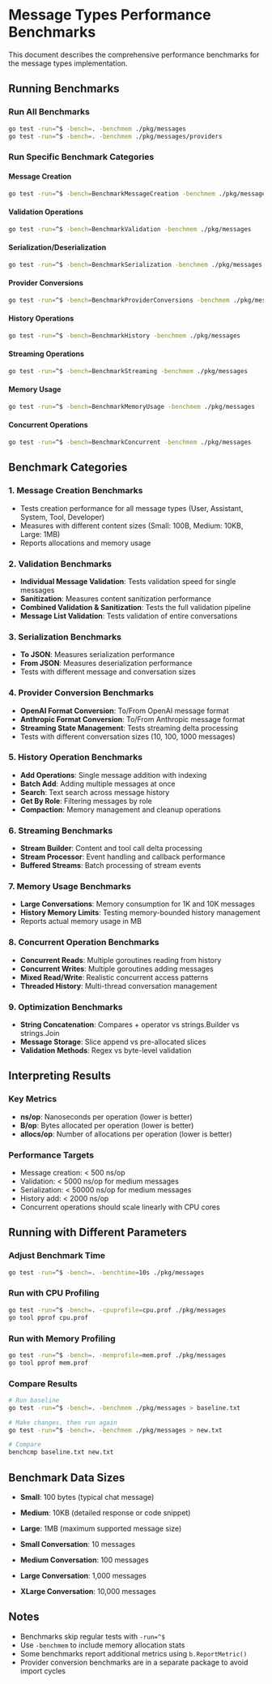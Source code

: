 # Message Types Performance Benchmarks

This document describes the comprehensive performance benchmarks for the message types implementation.

## Running Benchmarks

### Run All Benchmarks
```bash
go test -run=^$ -bench=. -benchmem ./pkg/messages
go test -run=^$ -bench=. -benchmem ./pkg/messages/providers
```

### Run Specific Benchmark Categories

#### Message Creation
```bash
go test -run=^$ -bench=BenchmarkMessageCreation -benchmem ./pkg/messages
```

#### Validation Operations
```bash
go test -run=^$ -bench=BenchmarkValidation -benchmem ./pkg/messages
```

#### Serialization/Deserialization
```bash
go test -run=^$ -bench=BenchmarkSerialization -benchmem ./pkg/messages
```

#### Provider Conversions
```bash
go test -run=^$ -bench=BenchmarkProviderConversions -benchmem ./pkg/messages/providers
```

#### History Operations
```bash
go test -run=^$ -bench=BenchmarkHistory -benchmem ./pkg/messages
```

#### Streaming Operations
```bash
go test -run=^$ -bench=BenchmarkStreaming -benchmem ./pkg/messages
```

#### Memory Usage
```bash
go test -run=^$ -bench=BenchmarkMemoryUsage -benchmem ./pkg/messages
```

#### Concurrent Operations
```bash
go test -run=^$ -bench=BenchmarkConcurrent -benchmem ./pkg/messages
```

## Benchmark Categories

### 1. Message Creation Benchmarks
- Tests creation performance for all message types (User, Assistant, System, Tool, Developer)
- Measures with different content sizes (Small: 100B, Medium: 10KB, Large: 1MB)
- Reports allocations and memory usage

### 2. Validation Benchmarks
- **Individual Message Validation**: Tests validation speed for single messages
- **Sanitization**: Measures content sanitization performance
- **Combined Validation & Sanitization**: Tests the full validation pipeline
- **Message List Validation**: Tests validation of entire conversations

### 3. Serialization Benchmarks
- **To JSON**: Measures serialization performance
- **From JSON**: Measures deserialization performance
- Tests with different message and conversation sizes

### 4. Provider Conversion Benchmarks
- **OpenAI Format Conversion**: To/From OpenAI message format
- **Anthropic Format Conversion**: To/From Anthropic message format
- **Streaming State Management**: Tests streaming delta processing
- Tests with different conversation sizes (10, 100, 1000 messages)

### 5. History Operation Benchmarks
- **Add Operations**: Single message addition with indexing
- **Batch Add**: Adding multiple messages at once
- **Search**: Text search across message history
- **Get By Role**: Filtering messages by role
- **Compaction**: Memory management and cleanup operations

### 6. Streaming Benchmarks
- **Stream Builder**: Content and tool call delta processing
- **Stream Processor**: Event handling and callback performance
- **Buffered Streams**: Batch processing of stream events

### 7. Memory Usage Benchmarks
- **Large Conversations**: Memory consumption for 1K and 10K messages
- **History Memory Limits**: Testing memory-bounded history management
- Reports actual memory usage in MB

### 8. Concurrent Operation Benchmarks
- **Concurrent Reads**: Multiple goroutines reading from history
- **Concurrent Writes**: Multiple goroutines adding messages
- **Mixed Read/Write**: Realistic concurrent access patterns
- **Threaded History**: Multi-thread conversation management

### 9. Optimization Benchmarks
- **String Concatenation**: Compares + operator vs strings.Builder vs strings.Join
- **Message Storage**: Slice append vs pre-allocated slices
- **Validation Methods**: Regex vs byte-level validation

## Interpreting Results

### Key Metrics
- **ns/op**: Nanoseconds per operation (lower is better)
- **B/op**: Bytes allocated per operation (lower is better)
- **allocs/op**: Number of allocations per operation (lower is better)

### Performance Targets
- Message creation: < 500 ns/op
- Validation: < 5000 ns/op for medium messages
- Serialization: < 50000 ns/op for medium messages
- History add: < 2000 ns/op
- Concurrent operations should scale linearly with CPU cores

## Running with Different Parameters

### Adjust Benchmark Time
```bash
go test -run=^$ -bench=. -benchtime=10s ./pkg/messages
```

### Run with CPU Profiling
```bash
go test -run=^$ -bench=. -cpuprofile=cpu.prof ./pkg/messages
go tool pprof cpu.prof
```

### Run with Memory Profiling
```bash
go test -run=^$ -bench=. -memprofile=mem.prof ./pkg/messages
go tool pprof mem.prof
```

### Compare Results
```bash
# Run baseline
go test -run=^$ -bench=. -benchmem ./pkg/messages > baseline.txt

# Make changes, then run again
go test -run=^$ -bench=. -benchmem ./pkg/messages > new.txt

# Compare
benchcmp baseline.txt new.txt
```

## Benchmark Data Sizes

- **Small**: 100 bytes (typical chat message)
- **Medium**: 10KB (detailed response or code snippet)
- **Large**: 1MB (maximum supported message size)

- **Small Conversation**: 10 messages
- **Medium Conversation**: 100 messages
- **Large Conversation**: 1,000 messages
- **XLarge Conversation**: 10,000 messages

## Notes

- Benchmarks skip regular tests with `-run=^$`
- Use `-benchmem` to include memory allocation stats
- Some benchmarks report additional metrics using `b.ReportMetric()`
- Provider conversion benchmarks are in a separate package to avoid import cycles